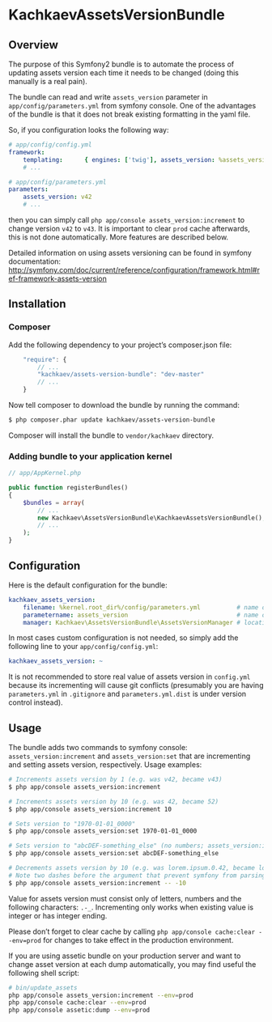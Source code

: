 KachkaevAssetsVersionBundle
===========================

Overview
--------

The purpose of this Symfony2 bundle is to automate the process of updating assets version each time it needs to be changed (doing this manually is a real pain).

The bundle can read and write ``assets_version`` parameter in ``app/config/parameters.yml`` from symfony console. One of the advantages of the bundle is that it does not break existing formatting in the yaml file.

So, if you configuration looks the following way:

```yml
# app/config/config.yml
framework:
    templating:      { engines: ['twig'], assets_version: %assets_version% }
    # ...
```

```yml
# app/config/parameters.yml
parameters:
    assets_version: v42
    # ...
```

then you can simply call ``php app/console assets_version:increment`` to change version ``v42`` to ``v43``. It is important to clear ``prod`` cache afterwards, this is not done automatically. More features are described below.

Detailed information on using assets versioning can be found in symfony documentation: http://symfony.com/doc/current/reference/configuration/framework.html#ref-framework-assets-version

Installation
------------

### Composer

Add the following dependency to your project’s composer.json file:

```js
    "require": {
        // ...
        "kachkaev/assets-version-bundle": "dev-master"
        // ...
    }
```
Now tell composer to download the bundle by running the command:

```bash
$ php composer.phar update kachkaev/assets-version-bundle
```

Composer will install the bundle to `vendor/kachkaev` directory.

### Adding bundle to your application kernel

```php
// app/AppKernel.php

public function registerBundles()
{
    $bundles = array(
        // ...
        new Kachkaev\AssetsVersionBundle\KachkaevAssetsVersionBundle(),
        // ...
    );
}
```

Configuration
-------------

Here is the default configuration for the bundle:

```yml
kachkaev_assets_version:
    filename: %kernel.root_dir%/config/parameters.yml          # name of the file where application parameters are stored
    parametername: assets_version                              # name of property that defines assets version in that file
    manager: Kachkaev\AssetsVersionBundle\AssetsVersionManager # location of version manager
```

In most cases custom configuration is not needed, so simply add the following line to your ``app/config/config.yml``:

```yml
kachkaev_assets_version: ~
```
It is not recommended to store real value of assets version in ``config.yml`` because its incrementing  will cause git conflicts (presumably you are having ``parameters.yml`` in ``.gitignore`` and ``parameters.yml.dist`` is under version control instead).

Usage
-----

The bundle adds two commands to symfony console: ``assets_version:increment`` and ``assets_version:set`` that are incrementing and setting assets version, respectively. Usage examples: 

```bash
# Increments assets version by 1 (e.g. was v42, became v43)
$ php app/console assets_version:increment

# Increments assets version by 10 (e.g. was 42, became 52)
$ php app/console assets_version:increment 10

# Sets version to "1970-01-01_0000"
$ php app/console assets_version:set 1970-01-01_0000

# Sets version to "abcDEF-something_else" (no numbers; assets_version:increment will stop working)
$ php app/console assets_version:set abcDEF-something_else

# Decrements assets version by 10 (e.g. was lorem.ipsum.0.42, became lorem.ipsum.0.32)
# Note two dashes before the argument that prevent symfony from parsing -1 as an option
$ php app/console assets_version:increment -- -10
```

Value for assets version must consist only of letters, numbers and the following characters: ``.-_``. Incrementing only works when existing value is integer or has integer ending.

Please don’t forget to clear cache by calling ``php app/console cache:clear --env=prod`` for changes to take effect in the production environment.

If you are using assetic bundle on your production server and want to change asset version at each dump automatically, you may find useful the following shell script:

```bash
# bin/update_assets
php app/console assets_version:increment --env=prod
php app/console cache:clear --env=prod
php app/console assetic:dump --env=prod
```